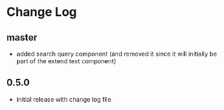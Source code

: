 # Change Log

## master

- added search query component (and removed it since it will initially be part of the extend text component)

## 0.5.0

- initial release with change log file
